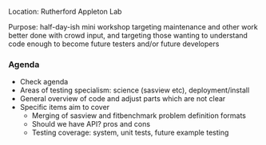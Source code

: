 Location: Rutherford Appleton Lab

Purpose: half-day-ish mini workshop targeting maintenance and other work better done with crowd input,
and targeting those wanting to understand code enough to become future testers and/or future developers

### Agenda

* Check agenda
* Areas of testing specialism: science (sasview etc), deployment/install
* General overview of code and adjust parts which are not clear
* Specific items aim to cover
  * Merging of sasview and fitbenchmark problem definition formats
  * Should we have API? pros and cons
  * Testing coverage: system, unit tests, future example testing 
